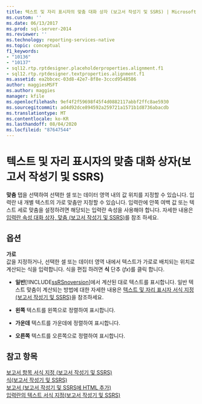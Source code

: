 ```yaml
---
title: 텍스트 및 자리 표시자의 맞춤 대화 상자 (보고서 작성기 및 SSRS) | Microsoft Docs
ms.custom: ''
ms.date: 06/13/2017
ms.prod: sql-server-2014
ms.reviewer: ''
ms.technology: reporting-services-native
ms.topic: conceptual
f1_keywords:
- "10136"
- "10137"
- sql12.rtp.rptdesigner.placeholderproperties.alignment.f1
- sql12.rtp.rptdesigner.textproperties.alignment.f1
ms.assetid: ea2bbcec-03d8-42e7-8f8e-3cccd9548586
author: maggiesMSFT
ms.author: maggies
manager: kfile
ms.openlocfilehash: 9ef4f2f59698f45f4d0882117abbf2ffc8ae5930
ms.sourcegitcommit: ad4d92dce894592a259721a1571b1d8736abacdb
ms.translationtype: MT
ms.contentlocale: ko-KR
ms.lasthandoff: 08/04/2020
ms.locfileid: "87647544"
---
```

# <a name="alignment-dialog-box-for-text-and-placeholders-report-builder-and-ssrs"></a>텍스트 및 자리 표시자의 맞춤 대화 상자(보고서 작성기 및 SSRS)
  **맞춤** 탭을 선택하여 선택한 셀 또는 데이터 영역 내의 값 위치를 지정할 수 있습니다. 입력란 내 개별 텍스트의 가로 맞춤만 지정할 수 있습니다. 입력란에 안쪽 여백 값 또는 텍스트 세로 맞춤을 설정하려면 해당되는 입력란 속성을 사용해야 합니다. 자세한 내용은 [입력란 속성 대화 상자, 맞춤 &#40;보고서 작성기 및 SSRS&#41;](../../2014/reporting-services/text-box-properties-dialog-box-alignment-report-builder-and-ssrs.md)를 참조 하세요.  
  
## <a name="options"></a>옵션  
 **가로**  
 값을 지정하거나, 선택한 셀 또는 데이터 영역 내에서 텍스트가 가로로 배치되는 위치로 계산되는 식을 입력합니다. 식을 편집 하려면 **식** 단추 (*fx*)를 클릭 합니다.  
  
-   **일반**[!INCLUDE[ssRSnoversion](../includes/ssrsnoversion-md.md)]에서 계산된 대로 텍스트를 표시합니다. 일반 텍스트 맞춤이 계산되는 방법에 대한 자세한 내용은 [텍스트 및 자리 표시자 서식 지정&#40;보고서 작성기 및 SSRS&#41;](report-design/formatting-text-and-placeholders-report-builder-and-ssrs.md)을 참조하세요.  
  
-   **왼쪽** 텍스트를 왼쪽으로 정렬하여 표시합니다.  
  
-   **가운데** 텍스트를 가운데에 정렬하여 표시합니다.  
  
-   **오른쪽** 텍스트를 오른쪽으로 정렬하여 표시합니다.  
  
## <a name="see-also"></a>참고 항목  
 [보고서 항목 서식 지정 &#40;보고서 작성기 및 SSRS&#41;](report-design/formatting-report-items-report-builder-and-ssrs.md)   
 [식&#40;보고서 작성기 및 SSRS&#41;](report-design/expressions-report-builder-and-ssrs.md)   
 [보고서 &#40;보고서 작성기 및 SSRS에 HTML 추가&#41;](report-design/add-html-into-a-report-report-builder-and-ssrs.md)   
 [입력란의 텍스트 서식 지정&#40;보고서 작성기 및 SSRS&#41;](report-design/format-text-in-a-text-box-report-builder-and-ssrs.md)  
  
  
